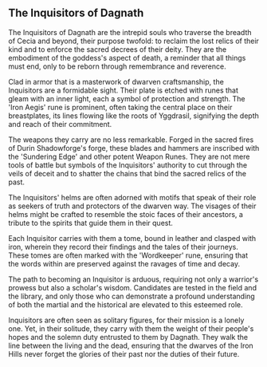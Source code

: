 ## The Inquisitors of Dagnath

The Inquisitors of Dagnath are the intrepid souls who traverse the breadth of Cecia and beyond, their purpose twofold: to reclaim the lost relics of their kind and to enforce the sacred decrees of their deity. They are the embodiment of the goddess's aspect of death, a reminder that all things must end, only to be reborn through remembrance and reverence.

Clad in armor that is a masterwork of dwarven craftsmanship, the Inquisitors are a formidable sight. Their plate is etched with runes that gleam with an inner light, each a symbol of protection and strength. The 'Iron Aegis' rune is prominent, often taking the central place on their breastplates, its lines flowing like the roots of Yggdrasil, signifying the depth and reach of their commitment.

The weapons they carry are no less remarkable. Forged in the sacred fires of Durin Shadowforge's forge, these blades and hammers are inscribed with the 'Sundering Edge' and other potent Weapon Runes. They are not mere tools of battle but symbols of the Inquisitors' authority to cut through the veils of deceit and to shatter the chains that bind the sacred relics of the past.

The Inquisitors' helms are often adorned with motifs that speak of their role as seekers of truth and protectors of the dwarven way. The visages of their helms might be crafted to resemble the stoic faces of their ancestors, a tribute to the spirits that guide them in their quest.

Each Inquisitor carries with them a tome, bound in leather and clasped with iron, wherein they record their findings and the tales of their journeys. These tomes are often marked with the 'Wordkeeper' rune, ensuring that the words within are preserved against the ravages of time and decay.

The path to becoming an Inquisitor is arduous, requiring not only a warrior's prowess but also a scholar's wisdom. Candidates are tested in the field and the library, and only those who can demonstrate a profound understanding of both the martial and the historical are elevated to this esteemed role.

Inquisitors are often seen as solitary figures, for their mission is a lonely one. Yet, in their solitude, they carry with them the weight of their people's hopes and the solemn duty entrusted to them by Dagnath. They walk the line between the living and the dead, ensuring that the dwarves of the Iron Hills never forget the glories of their past nor the duties of their future.